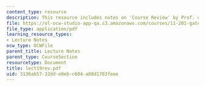 ```yaml
---
content_type: resource
description: This resource includes notes on 'Course Review' by Prof. de Souza Briggs.
file: https://ol-ocw-studio-app-qa.s3.amazonaws.com/courses/11-201-gateway-planning-action-fall-2005/3136ab5732dde0ebc604a88d1703feee_lect19rev.pdf
file_type: application/pdf
learning_resource_types:
- Lecture Notes
ocw_type: OCWFile
parent_title: Lecture Notes
parent_type: CourseSection
resourcetype: Document
title: lect19rev.pdf
uid: 3136ab57-32dd-e0eb-c604-a88d1703feee
---
```

